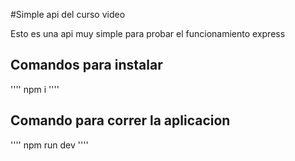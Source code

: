 #Simple api del curso video

Esto es una api muy simple para probar el funcionamiento express

## Comandos para instalar
''''
npm i
''''
## Comando para correr la aplicacion
''''
npm run dev
''''